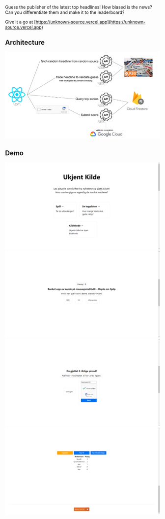 Guess the publisher of the latest top headlines! How biased is the news? Can you differentiate them and make it to the leaderboard?

Give it a go at [https://unknown-source.vercel.app](https://unknown-source.vercel.app)

## Architecture
![architecture](readme_images/architecture.png?raw=true)

## Demo
![frontpage](readme_images/frontpage.png?raw=true)
![quiz](readme_images/quiz.png?raw=true)
![result](readme_images/result.png?raw=true)
![scoreboard](readme_images/scoreboard.png?raw=true)

<!-- https://www.google.com/recaptcha/admin/site/511816754 -->
